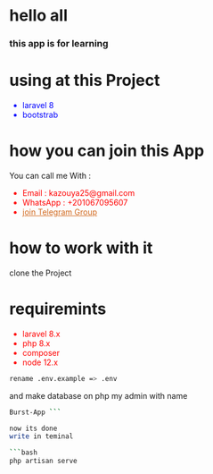  <h1> hello all </h1>
  <h3> this app is for learning </h3>

# using at this Project
<ul style="color:blue;">
    <li>laravel 8</li>
    <li> bootstrab </li>
</ul>


# how you can join this  App 
You can call me With :

<ul style="color:red;">
    <li>Email : kazouya25@gmail.com</li>
    <li> WhatsApp : +201067095607 </li>
    <li><a style="color:chocolate;" href="https://t.me/joinchat/XpmcLN5SPc9kODI0"> 
  join Telegram Group</a></li>
</ul>



# how to work with it 
 clone the Project
 # requiremints 
<ul style="color:red;">
    <li> laravel 8.x</li>
    <li> php 8.x</li>
    <li>composer</li>
    <li>node 12.x</li>
</ul>
 
 ```bash
rename .env.example => .env 
```
and make database on php my admin with name 

```bash 
Burst-App ```

now its done 
write in teminal 

```bash
php artisan serve
```
